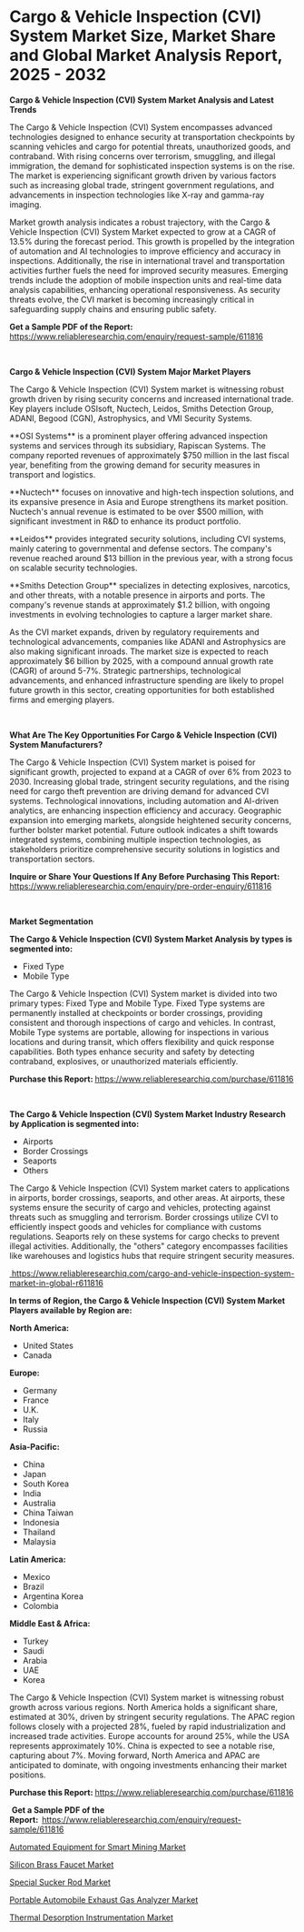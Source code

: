 <p><h1>Cargo & Vehicle Inspection (CVI) System Market Size, Market Share and Global Market Analysis Report, 2025 - 2032</h1></p><p><strong>Cargo & Vehicle Inspection (CVI) System Market Analysis and Latest Trends</strong></p>
<p><p>The Cargo & Vehicle Inspection (CVI) System encompasses advanced technologies designed to enhance security at transportation checkpoints by scanning vehicles and cargo for potential threats, unauthorized goods, and contraband. With rising concerns over terrorism, smuggling, and illegal immigration, the demand for sophisticated inspection systems is on the rise. The market is experiencing significant growth driven by various factors such as increasing global trade, stringent government regulations, and advancements in inspection technologies like X-ray and gamma-ray imaging.</p><p>Market growth analysis indicates a robust trajectory, with the Cargo & Vehicle Inspection (CVI) System Market expected to grow at a CAGR of 13.5% during the forecast period. This growth is propelled by the integration of automation and AI technologies to improve efficiency and accuracy in inspections. Additionally, the rise in international travel and transportation activities further fuels the need for improved security measures. Emerging trends include the adoption of mobile inspection units and real-time data analysis capabilities, enhancing operational responsiveness. As security threats evolve, the CVI market is becoming increasingly critical in safeguarding supply chains and ensuring public safety.</p></p>
<p><strong>Get a Sample PDF of the Report:&nbsp;</strong> <a href="https://www.reliableresearchiq.com/enquiry/request-sample/611816?utm_campaign=1141&utm_medium=2&utm_source=Github&utm_content=ia&utm_term=11042025&utm_id=cargo-vehicle-inspection-cvi-system">https://www.reliableresearchiq.com/enquiry/request-sample/611816</a></p>
<p>&nbsp;</p>
<p><strong>Cargo & Vehicle Inspection (CVI) System Major Market Players</strong></p>
<p><p>The Cargo & Vehicle Inspection (CVI) System market is witnessing robust growth driven by rising security concerns and increased international trade. Key players include OSIsoft, Nuctech, Leidos, Smiths Detection Group, ADANI, Begood (CGN), Astrophysics, and VMI Security Systems.</p><p>**OSI Systems** is a prominent player offering advanced inspection systems and services through its subsidiary, Rapiscan Systems. The company reported revenues of approximately $750 million in the last fiscal year, benefiting from the growing demand for security measures in transport and logistics.</p><p>**Nuctech** focuses on innovative and high-tech inspection solutions, and its expansive presence in Asia and Europe strengthens its market position. Nuctech's annual revenue is estimated to be over $500 million, with significant investment in R&D to enhance its product portfolio.</p><p>**Leidos** provides integrated security solutions, including CVI systems, mainly catering to governmental and defense sectors. The company's revenue reached around $13 billion in the previous year, with a strong focus on scalable security technologies.</p><p>**Smiths Detection Group** specializes in detecting explosives, narcotics, and other threats, with a notable presence in airports and ports. The company's revenue stands at approximately $1.2 billion, with ongoing investments in evolving technologies to capture a larger market share.</p><p>As the CVI market expands, driven by regulatory requirements and technological advancements, companies like ADANI and Astrophysics are also making significant inroads. The market size is expected to reach approximately $6 billion by 2025, with a compound annual growth rate (CAGR) of around 5-7%. Strategic partnerships, technological advancements, and enhanced infrastructure spending are likely to propel future growth in this sector, creating opportunities for both established firms and emerging players.</p></p>
<p>&nbsp;</p>
<p><strong>What Are The Key Opportunities For Cargo & Vehicle Inspection (CVI) System Manufacturers?</strong></p>
<p><p>The Cargo & Vehicle Inspection (CVI) System market is poised for significant growth, projected to expand at a CAGR of over 6% from 2023 to 2030. Increasing global trade, stringent security regulations, and the rising need for cargo theft prevention are driving demand for advanced CVI systems. Technological innovations, including automation and AI-driven analytics, are enhancing inspection efficiency and accuracy. Geographic expansion into emerging markets, alongside heightened security concerns, further bolster market potential. Future outlook indicates a shift towards integrated systems, combining multiple inspection technologies, as stakeholders prioritize comprehensive security solutions in logistics and transportation sectors.</p></p>
<p><strong>Inquire or Share Your Questions If Any Before Purchasing This Report:</strong> <a href="https://www.reliableresearchiq.com/enquiry/pre-order-enquiry/611816?utm_campaign=1141&utm_medium=2&utm_source=Github&utm_content=ia&utm_term=11042025&utm_id=cargo-vehicle-inspection-cvi-system">https://www.reliableresearchiq.com/enquiry/pre-order-enquiry/611816</a></p>
<p>&nbsp;</p>
<p><strong>Market Segmentation</strong></p>
<p><strong>The Cargo & Vehicle Inspection (CVI) System Market Analysis by types is segmented into:</strong></p>
<p><ul><li>Fixed Type</li><li>Mobile Type</li></ul></p>
<p><p>The Cargo & Vehicle Inspection (CVI) System market is divided into two primary types: Fixed Type and Mobile Type. Fixed Type systems are permanently installed at checkpoints or border crossings, providing consistent and thorough inspections of cargo and vehicles. In contrast, Mobile Type systems are portable, allowing for inspections in various locations and during transit, which offers flexibility and quick response capabilities. Both types enhance security and safety by detecting contraband, explosives, or unauthorized materials efficiently.</p></p>
<p><strong>Purchase this Report:&nbsp;</strong><a href="https://www.reliableresearchiq.com/purchase/611816?utm_campaign=1141&utm_medium=2&utm_source=Github&utm_content=ia&utm_term=11042025&utm_id=cargo-vehicle-inspection-cvi-system">https://www.reliableresearchiq.com/purchase/611816</a></p>
<p>&nbsp;</p>
<p><strong>The Cargo & Vehicle Inspection (CVI) System Market Industry Research by Application is segmented into:</strong></p>
<p><ul><li>Airports</li><li>Border Crossings</li><li>Seaports</li><li>Others</li></ul></p>
<p><p>The Cargo & Vehicle Inspection (CVI) System market caters to applications in airports, border crossings, seaports, and other areas. At airports, these systems ensure the security of cargo and vehicles, protecting against threats such as smuggling and terrorism. Border crossings utilize CVI to efficiently inspect goods and vehicles for compliance with customs regulations. Seaports rely on these systems for cargo checks to prevent illegal activities. Additionally, the "others" category encompasses facilities like warehouses and logistics hubs that require stringent security measures.</p></p>
<p><a href="https://www.reliableresearchiq.com/cargo-and-vehicle-inspection-system-market-in-global-r611816?utm_campaign=1141&utm_medium=2&utm_source=Github&utm_content=ia&utm_term=11042025&utm_id=cargo-vehicle-inspection-cvi-system">&nbsp;https://www.reliableresearchiq.com/cargo-and-vehicle-inspection-system-market-in-global-r611816</a></p>
<p><strong>In terms of Region, the Cargo & Vehicle Inspection (CVI) System Market Players available by Region are:</strong></p>
<p>
    <p> <strong> North America: </strong>
        <ul>
            <li>United States</li>
            <li>Canada</li>
        </ul>
        </p> 
    <p> <strong> Europe: </strong>
        <ul>
            <li>Germany</li>
            <li>France</li>
            <li>U.K.</li>
            <li>Italy</li>
            <li>Russia</li>
        </ul>
        </p> 
    <p> <strong> Asia-Pacific: </strong>
        <ul>
            <li>China</li>
            <li>Japan</li>
            <li>South Korea</li>
            <li>India</li>
            <li>Australia</li>
            <li>China Taiwan</li>
            <li>Indonesia</li>
            <li>Thailand</li>
            <li>Malaysia</li>
        </ul>
        </p> 
    <p> <strong> Latin America: </strong>
        <ul>
            <li>Mexico</li>
            <li>Brazil</li>
            <li>Argentina Korea</li>
            <li>Colombia</li>
        </ul>
        </p> 
    <p> <strong> Middle East & Africa: </strong>
        <ul>
            <li>Turkey</li>
            <li>Saudi</li>
            <li>Arabia</li>
            <li>UAE</li>
            <li>Korea</li>
        </ul>
    </p>
    </p>
<p><p>The Cargo & Vehicle Inspection (CVI) System market is witnessing robust growth across various regions. North America holds a significant share, estimated at 30%, driven by stringent security regulations. The APAC region follows closely with a projected 28%, fueled by rapid industrialization and increased trade activities. Europe accounts for around 25%, while the USA represents approximately 10%. China is expected to see a notable rise, capturing about 7%. Moving forward, North America and APAC are anticipated to dominate, with ongoing investments enhancing their market positions.</p></p>
<p><strong>Purchase this Report: </strong><a href="https://www.reliableresearchiq.com/purchase/611816?utm_campaign=1141&utm_medium=2&utm_source=Github&utm_content=ia&utm_term=11042025&utm_id=cargo-vehicle-inspection-cvi-system">https://www.reliableresearchiq.com/purchase/611816</a></p>
<p>&nbsp;<strong>Get a Sample PDF of the Report:&nbsp;&nbsp;</strong><a href="https://www.reliableresearchiq.com/enquiry/request-sample/611816?utm_campaign=1141&utm_medium=2&utm_source=Github&utm_content=ia&utm_term=11042025&utm_id=cargo-vehicle-inspection-cvi-system">https://www.reliableresearchiq.com/enquiry/request-sample/611816</a></p>
<p><strong></strong></p>
<p><p><a href="https://github.com/wraggfomath/Market-Research-Report-List-1/blob/main/automated-equipment-for-smart-mining-market.md?utm_campaign=1141&utm_medium=2&utm_source=Github&utm_content=ia&utm_term=11042025&utm_id=cargo-vehicle-inspection-cvi-system">Automated Equipment for Smart Mining Market</a></p><p><a href="https://github.com/alawnhvicay/Market-Research-Report-List-1/blob/main/silicon-brass-faucet-market.md?utm_campaign=1141&utm_medium=2&utm_source=Github&utm_content=ia&utm_term=11042025&utm_id=cargo-vehicle-inspection-cvi-system">Silicon Brass Faucet Market</a></p><p><a href="https://github.com/countpapajwp/Market-Research-Report-List-1/blob/main/special-sucker-rod-market.md?utm_campaign=1141&utm_medium=2&utm_source=Github&utm_content=ia&utm_term=11042025&utm_id=cargo-vehicle-inspection-cvi-system">Special Sucker Rod Market</a></p><p><a href="https://github.com/fallalenoswG/Market-Research-Report-List-1/blob/main/portable-automobile-exhaust-gas-analyzer-market.md?utm_campaign=1141&utm_medium=2&utm_source=Github&utm_content=ia&utm_term=11042025&utm_id=cargo-vehicle-inspection-cvi-system">Portable Automobile Exhaust Gas Analyzer Market</a></p><p><a href="https://github.com/gfellcincot4/Market-Research-Report-List-1/blob/main/thermal-desorption-instrumentation-market.md?utm_campaign=1141&utm_medium=2&utm_source=Github&utm_content=ia&utm_term=11042025&utm_id=cargo-vehicle-inspection-cvi-system">Thermal Desorption Instrumentation Market</a></p></p>